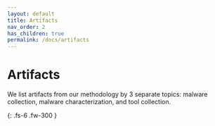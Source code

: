 ```yaml
---
layout: default
title: Artifacts
nav_order: 2
has_children: true
permalink: /docs/artifacts
---
```


# Artifacts

We list artifacts from our methodology by 3 separate topics: malware collection, malware characterization, and tool collection. 

{: .fs-6 .fw-300 }
